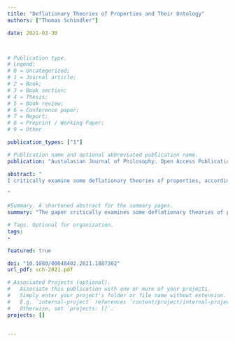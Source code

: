 ```yaml
---
title: "Deflationary Theories of Properties and Their Ontology"
authors: ["Thomas Schindler"]

date: 2021-03-30



# Publication type.
# Legend:
# 0 = Uncategorized;
# 1 = Journal article;
# 2 = Book;
# 3 = Book section;
# 4 = Thesis;
# 5 = Book review;
# 6 = Conference paper;
# 7 = Report;
# 8 = Preprint / Working Paper;
# 9 = Other

publication_types: ["1"]

# Publication name and optional abbreviated publication name.
publication: "Austalasian Journal of Philosophy. Open Access Publication"

abstract: "
I critically examine some deflationary theories of properties, according to which properties are ‘shadows of predicates’ and quantification over them serves a mere quasi-logical function. I start by considering Hofweber’s internalist theory, and pose a problem for his account of inexpressible properties. I then introduce a theory of properties that closely resembles Horwich’s minimalist theory of truth. This theory overcomes the problem of inexpressible properties, but its formulation presupposes the existence of various kinds of abstract objects. I discuss some ways to reduce these existence assumptions, but ultimately suggest that deflationists can hardly avoid quantification over abstract objects of one sort or another. I conclude that property deflationism is perhaps not as deflationary as some philosophers want it to be, but that it’s still apt to call the position ‘deflationary’.

"

#Summary. A shortened abstract for the summary pages.
summary: "The paper critically examines some deflationary theories of properties, according to which properties are ‘shadows of predicates’ and quantification over them serves a mere quasi-logical function."

# Tags. Optional for organization.
tags:
-

featured: true

doi: "10.1080/00048402.2021.1887302"
url_pdf: sch-2021.pdf

# Associated Projects (optional).
#   Associate this publication with one or more of your projects.
#   Simply enter your project's folder or file name without extension.
#   E.g. `internal-project` references `content/project/internal-project/index.md`.
#   Otherwise, set `projects: []`.
projects: []


---
```

